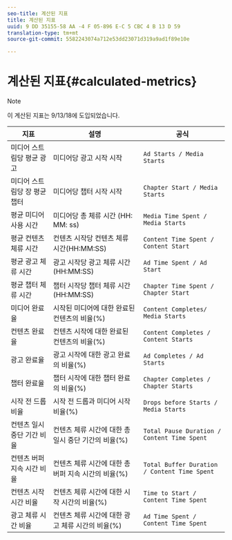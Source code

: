 ```yaml
---
seo-title: 계산된 지표
title: 계산된 지표
uuid: 9 DD 35155-58 AA -4 F 05-896 E-C 5 CBC 4 B 13 D 59
translation-type: tm+mt
source-git-commit: 5582243074a712e53dd23071d319a9ad1f89e10e

---
```



# 계산된 지표{#calculated-metrics}

>[!NOTE]
>
>이 계산된 지표는 9/13/18에 도입되었습니다.

| 지표 | 설명 | 공식 |
|---|---|---|
| 미디어 스트림당 평균 광고 | 미디어당 광고 시작 시작 | `Ad Starts / Media Starts` |
| 미디어 스트림당 장 평균 챕터 | 미디어당 챕터 시작 시작 | `Chapter Start / Media Starts` |
| 평균 미디어 사용 시간 | 미디어당 총 체류 시간 (HH: MM: ss) | `Media Time Spent / Media Starts` |
| 평균 컨텐츠 체류 시간 | 컨텐츠 시작당 컨텐츠 체류 시간(HH:MM:SS) | `Content Time Spent / Content Start` |
| 평균 광고 체류 시간 | 광고 시작당 광고 체류 시간(HH:MM:SS) | `Ad Time Spent / Ad Start` |
| 평균 챕터 체류 시간 | 챕터 시작당 챕터 체류 시간(HH:MM:SS) | `Chapter Time Spent / Chapter Start` |
| 미디어 완료율 | 시작된 미디어에 대한 완료된 컨텐츠의 비율(%) | `Content Completes/ Media Starts` |
| 컨텐츠 완료율 | 컨텐츠 시작에 대한 완료된 컨텐츠의 비율(%) | `Content Completes / Content Starts` |
| 광고 완료율 | 광고 시작에 대한 광고 완료의 비율(%) | `Ad Completes / Ad Starts` |
| 챕터 완료율 | 챕터 시작에 대한 챕터 완료의 비율(%) | `Chapter Completes / Chapter Starts` |
| 시작 전 드롭 비율 | 시작 전 드롭과 미디어 시작 비율(%) | `Drops before Starts / Media Starts` |
| 컨텐츠 일시 중단 기간 비율 | 컨텐츠 체류 시간에 대한 총 일시 중단 기간의 비율(%) | `Total Pause Duration / Content Time Spent` |
| 컨텐츠 버퍼 지속 시간 비율 | 컨텐츠 체류 시간에 대한 총 버퍼 지속 시간의 비율(%) | `Total Buffer Duration / Content Time Spent` |
| 컨텐츠 시작 시간 비율 | 컨텐츠 체류 시간에 대한 시작 시간의 비율(%) | `Time to Start / Content Time Spent` |
| 광고 체류 시간 비율 | 컨텐츠 체류 시간에 대한 광고 체류 시간의 비율(%) | `Ad Time Spent / Content Time Spent` |
